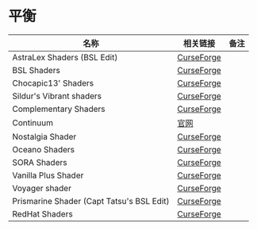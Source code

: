 # 平衡

| 名称                                      | 相关链接                                                                                          | 备注 |
| ----------------------------------------- | ------------------------------------------------------------------------------------------------- | ---- |
| AstraLex Shaders (BSL Edit)               | [CurseForge](https://www.curseforge.com/minecraft/customization/astralex-shader-bsl-edit)         |      |
| BSL Shaders                               | [CurseForge](https://www.curseforge.com/minecraft/customization/bsl-shaders)                      |      |
| Chocapic13' Shaders                       | [CurseForge](https://www.curseforge.com/minecraft/customization/chocapic13-shaders)               |      |
| Sildur's Vibrant shaders                  | [CurseForge](https://www.curseforge.com/minecraft/customization/sildurs-vibrant-shaders)          |      |
| Complementary Shaders                     | [CurseForge](https://www.curseforge.com/minecraft/customization/complementary-shaders)            |      |
| Continuum                                 | [官网](https://continuum.graphics/#continuum)                                                     |      |
| Nostalgia Shader                          | [CurseForge](https://www.curseforge.com/minecraft/customization/nostalgia-shader)                 |      |
| Oceano Shaders                            | [CurseForge](https://www.curseforge.com/minecraft/customization/oceano-shaders)                   |      |
| SORA Shaders                              | [CurseForge](https://www.curseforge.com/minecraft/customization/sora-shaders)                     |      |
| Vanilla Plus Shader                       | [CurseForge](https://www.curseforge.com/minecraft/customization/vanilla-plus-shader)              |      |
| Voyager shader                            | [CurseForge](https://www.curseforge.com/minecraft/customization/voyager-shader-2-0)               |      |
| Prismarine Shader (Capt Tatsu's BSL Edit) | [CurseForge](https://www.curseforge.com/minecraft/customization/prismarine-shader)                |      |
| RedHat Shaders                            | [CurseForge](https://www.curseforge.com/minecraft/customization/redhat-shader-v1-chocapic13-edit) |      |
